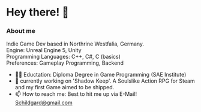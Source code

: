 # Hey there! 👋

### About me
 


Indie Game Dev based in Northrine Westfalia, Germany.  
Engine: Unreal Engine 5, Unity  
Programming Languages: C++, C#, C (basics)  
Preferences: Gameplay Programming, Backend  
  
- 👨‍🎓 Eductation: Diploma Degree in Game Programming (SAE Institute)  
- 🔭 currently working on 'Shadow Keep'. A Soulslike Action RPG for Steam and my first Game aimed to be shipped.
- 📫 How to reach me: Best to hit me up via E-Mail! Schildgard@gmail.com




<!--
**Schildgard/Schildgard** is a ✨ _special_ ✨ repository because its `README.md` (this file) appears on your GitHub profile.

Here are some ideas to get you started:

- 🔭 I’m currently working on ... 
- 🌱 I’m currently learning ...
- 👯 I’m looking to collaborate on ...
- 🤔 I’m looking for help with ...
- 💬 Ask me about ...
- 📫 How to reach me: ...
- 😄 Pronouns: ...
- ⚡ Fun fact: ...
-->
